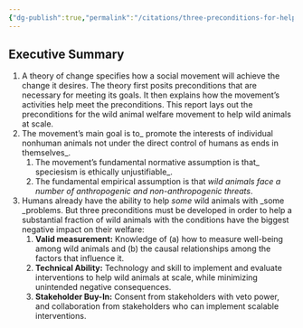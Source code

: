 ```yaml
---
{"dg-publish":true,"permalink":"/citations/three-preconditions-for-helping-wild-animals-at-scale-rethink-priorities/","tags":["wild_animals"],"created":"2025-10-23T11:06:46.721+01:00","updated":"2025-10-23T11:06:46.846+01:00"}
---
```


## Executive Summary
1.  A theory of change specifies how a social movement will achieve the change it desires. The theory first posits preconditions that are necessary for meeting its goals. It then explains how the movement’s activities help meet the preconditions. This report lays out the preconditions for the wild animal welfare movement to help wild animals at scale.
2.  The movement’s main goal is to_ promote the interests of individual nonhuman animals not under the direct control of humans as ends in themselves_.
    1.  The movement’s fundamental normative assumption is that_ speciesism is ethically unjustifiable_.
    2.  The fundamental empirical assumption is that _wild animals face a number of anthropogenic and non-anthropogenic threats_.
3.  Humans already have the ability to help _some_ wild animals with _some _problems. But three preconditions must be developed in order to help a substantial fraction of wild animals with the conditions have the biggest negative impact on their welfare:
    1.  **Valid measurement:** Knowledge of (a) how to measure well-being among wild animals and (b) the causal relationships among the factors that influence it.
    2.  **Technical Ability:** Technology and skill to implement and evaluate interventions to help wild animals at scale, while minimizing unintended negative consequences.
    3.  **Stakeholder Buy-In:** Consent from stakeholders with veto power, and collaboration from stakeholders who can implement scalable interventions.